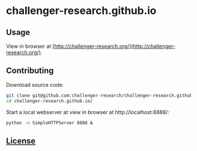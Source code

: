 # challenger-research.github.io

## Usage

View in browser at [http://challenger-research.org/](http://challenger-research.org/).

## Contributing

Download source code:

```` sh
git clone git@github.com:challenger-research/challenger-research.github.io.git
cd challenger-research.github.io/
````

Start a local webserver at view in browser at http://localhost:8888/:

```` sh
python -m SimpleHTTPServer 8888 &
````

## [License](LICENSE.md)
